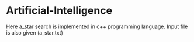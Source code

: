 # Artificial-Intelligence
Here a_star search  is implemented in c++ programming language.
Input file is also given (a_star.txt)
